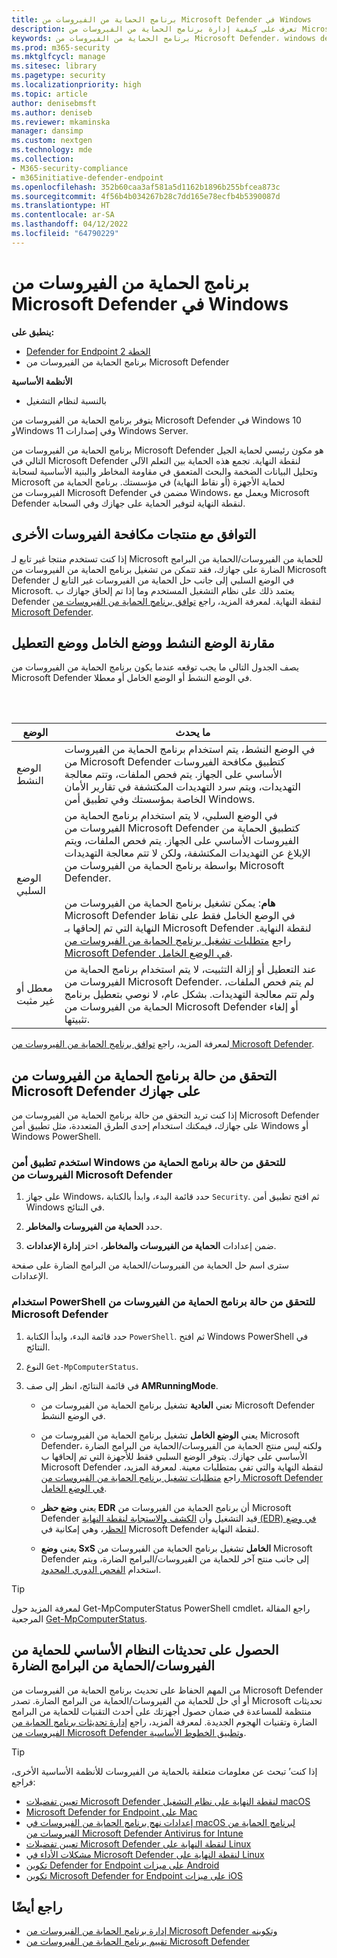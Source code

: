 ```yaml
---
title: برنامج الحماية من الفيروسات من Microsoft Defender في Windows
description: تعرف على كيفية إدارة برنامج الحماية من الفيروسات من Microsoft Defender والحماية من البرامج الضارة المضمنة والحماية من الفيروسات وتكوينها واستخدامها.
keywords: برنامج الحماية من الفيروسات من Microsoft Defender، windows defender، الحماية من البرامج الضارة، scep، حماية نقطة نهاية مركز النظام، إدارة تكوين مركز النظام، الفيروسات، البرامج الضارة، التهديد، الكشف، الحماية، الأمان
ms.prod: m365-security
ms.mktglfcycl: manage
ms.sitesec: library
ms.pagetype: security
ms.localizationpriority: high
ms.topic: article
author: denisebmsft
ms.author: deniseb
ms.reviewer: mkaminska
manager: dansimp
ms.custom: nextgen
ms.technology: mde
ms.collection:
- M365-security-compliance
- m365initiative-defender-endpoint
ms.openlocfilehash: 352b60caa3af581a5d1162b1896b255bfcea873c
ms.sourcegitcommit: 4f56b4b034267b28c7dd165e78ecfb4b5390087d
ms.translationtype: HT
ms.contentlocale: ar-SA
ms.lasthandoff: 04/12/2022
ms.locfileid: "64790229"
---
```

# <a name="microsoft-defender-antivirus-in-windows"></a>برنامج الحماية من الفيروسات من Microsoft Defender في Windows

**ينطبق على:**

- [Defender for Endpoint الخطة 2](https://go.microsoft.com/fwlink/p/?linkid=2154037)
- برنامج الحماية من الفيروسات من Microsoft Defender

**الأنظمة الأساسية**
- بالنسبة لنظام التشغيل 

يتوفر برنامج الحماية من الفيروسات من Microsoft Defender في Windows 10 وWindows 11 وفي إصدارات Windows Server.

برنامج الحماية من الفيروسات من Microsoft Defender هو مكون رئيسي لحماية الجيل التالي في Microsoft Defender لنقطة النهاية. تجمع هذه الحماية بين التعلم الآلي وتحليل البيانات الضخمة والبحث المتعمق في مقاومة المخاطر والبنية الأساسية لسحابة Microsoft لحماية الأجهزة (أو نقاط النهاية) في مؤسستك. برنامج الحماية من الفيروسات من Microsoft Defender مضمن في Windows، ويعمل مع Microsoft Defender لنقطة النهاية لتوفير الحماية على جهازك وفي السحابة.

## <a name="compatibility-with-other-antivirus-products"></a>التوافق مع منتجات مكافحة الفيروسات الأخرى

إذا كنت تستخدم منتجا غير تابع لـ Microsoft للحماية من الفيروسات/الحماية من البرامج الضارة على جهازك، فقد تتمكن من تشغيل برنامج الحماية من الفيروسات من Microsoft Defender في الوضع السلبي إلى جانب حل الحماية من الفيروسات غير التابع ل Microsoft. يعتمد ذلك على نظام التشغيل المستخدم وما إذا تم إلحاق جهازك ب Defender لنقطة النهاية. لمعرفة المزيد، راجع [توافق برنامج الحماية من الفيروسات من Microsoft Defender](microsoft-defender-antivirus-compatibility.md).

## <a name="comparing-active-mode-passive-mode-and-disabled-mode"></a>مقارنة الوضع النشط ووضع الخامل ووضع التعطيل

يصف الجدول التالي ما يجب توقعه عندما يكون برنامج الحماية من الفيروسات من Microsoft Defender في الوضع النشط أو الوضع الخامل أو معطلا.

<br/><br/>

| الوضع | ما يحدث |
|---|---|
| الوضع النشط | في الوضع النشط، يتم استخدام برنامج الحماية من الفيروسات من Microsoft Defender كتطبيق مكافحة الفيروسات الأساسي على الجهاز. يتم فحص الملفات، وتتم معالجة التهديدات، ويتم سرد التهديدات المكتشفة في تقارير الأمان الخاصة بمؤسستك وفي تطبيق أمن Windows. |
| الوضع السلبي | في الوضع السلبي، لا يتم استخدام برنامج الحماية من الفيروسات من Microsoft Defender كتطبيق الحماية من الفيروسات الأساسي على الجهاز. يتم فحص الملفات، ويتم الإبلاغ عن التهديدات المكتشفة، ولكن لا تتم معالجة التهديدات بواسطة برنامج الحماية من الفيروسات من Microsoft Defender. <br/><br/> **هام**: يمكن تشغيل برنامج الحماية من الفيروسات من Microsoft Defender في الوضع الخامل فقط على نقاط النهاية التي تم إلحاقها بـ Microsoft Defender لنقطة النهاية. راجع [متطلبات تشغيل برنامج الحماية من الفيروسات من Microsoft Defender في الوضع الخامل](microsoft-defender-antivirus-compatibility.md#requirements-for-microsoft-defender-antivirus-to-run-in-passive-mode). |
| معطل أو غير مثبت | عند التعطيل أو إزالة التثبيت، لا يتم استخدام برنامج الحماية من الفيروسات من Microsoft Defender. لم يتم فحص الملفات، ولم تتم معالجة التهديدات. بشكل عام، لا نوصي بتعطيل برنامج الحماية من الفيروسات من Microsoft Defender أو إلغاء تثبيتها. |

لمعرفة المزيد، راجع [توافق برنامج الحماية من الفيروسات من Microsoft Defender](microsoft-defender-antivirus-compatibility.md).

## <a name="check-the-state-of-microsoft-defender-antivirus-on-your-device"></a>التحقق من حالة برنامج الحماية من الفيروسات من Microsoft Defender على جهازك

إذا كنت تريد التحقق من حالة برنامج الحماية من الفيروسات من Microsoft Defender على جهازك، فيمكنك استخدام إحدى الطرق المتعددة، مثل تطبيق أمن Windows أو Windows PowerShell.

### <a name="use-the-windows-security-app-to-check-status-of-microsoft-defender-antivirus"></a>استخدم تطبيق أمن Windows للتحقق من حالة برنامج الحماية من الفيروسات من Microsoft Defender

1. على جهاز Windows، حدد قائمة البدء، وابدأ بالكتابة `Security`. ثم افتح تطبيق أمن Windows في النتائج.

2. حدد **الحماية من الفيروسات والمخاطر**.

3. ضمن إعدادات **الحماية من الفيروسات والمخاطر**، اختر **إدارة الإعدادات**.

سترى اسم حل الحماية من الفيروسات/الحماية من البرامج الضارة على صفحة الإعدادات.

### <a name="use-powershell-to-check-status-of-microsoft-defender-antivirus"></a>استخدام PowerShell للتحقق من حالة برنامج الحماية من الفيروسات من Microsoft Defender

1. حدد قائمة البدء، وابدأ الكتابة `PowerShell`. ثم افتح Windows PowerShell في النتائج.

2. النوع `Get-MpComputerStatus`.

3. في قائمة النتائج، انظر إلى صف **AMRunningMode**.

   - تعني **العادية** تشغيل برنامج الحماية من الفيروسات من Microsoft Defender في الوضع النشط.

   - يعني **الوضع الخامل** تشغيل برنامج الحماية من الفيروسات من Microsoft Defender، ولكنه ليس منتج الحماية من الفيروسات/الحماية من البرامج الضارة الأساسي على جهازك. يتوفر الوضع السلبي فقط للأجهزة التي تم إلحاقها ب Microsoft Defender لنقطة النهاية والتي تفي بمتطلبات معينة. لمعرفة المزيد، راجع [متطلبات تشغيل برنامج الحماية من الفيروسات من Microsoft Defender في الوضع الخامل](microsoft-defender-antivirus-compatibility.md#requirements-for-microsoft-defender-antivirus-to-run-in-passive-mode).

   - يعني **وضع حظر EDR** أن برنامج الحماية من الفيروسات من Microsoft Defender قيد التشغيل وأن [الكشف والاستجابة لنقطة النهاية (EDR) في وضع الحظر](edr-in-block-mode.md)، وهي إمكانية في Microsoft Defender لنقطة النهاية.

   - يعني **وضع SxS الخامل** تشغيل برنامج الحماية من الفيروسات من Microsoft Defender إلى جانب منتج آخر للحماية من الفيروسات/البرامج الضارة، ويتم استخدام  [الفحص الدوري المحدود](limited-periodic-scanning-microsoft-defender-antivirus.md).

> [!TIP]
> لمعرفة المزيد حول Get-MpComputerStatus PowerShell cmdlet، راجع المقالة المرجعية [Get-MpComputerStatus](/powershell/module/defender/get-mpcomputerstatus).

## <a name="get-your-antivirusantimalware-platform-updates"></a>الحصول على تحديثات النظام الأساسي للحماية من الفيروسات/الحماية من البرامج الضارة

من المهم الحفاظ على تحديث برنامج الحماية من الفيروسات من Microsoft Defender أو أي حل للحماية من الفيروسات/الحماية من البرامج الضارة. تصدر Microsoft تحديثات منتظمة للمساعدة في ضمان حصول أجهزتك على أحدث التقنيات للحماية من البرامج الضارة وتقنيات الهجوم الجديدة. لمعرفة المزيد، راجع [إدارة تحديثات برنامج الحماية من الفيروسات من Microsoft Defender وتطبيق الخطوط الأساسية](manage-updates-baselines-microsoft-defender-antivirus.md).

> [!TIP]
> إذا كنت’ تبحث عن معلومات متعلقة بالحماية من الفيروسات للأنظمة الأساسية الأخرى، فراجع:
> - [تعيين تفضيلات Microsoft Defender لنقطة النهاية على نظام التشغيل macOS](mac-preferences.md)
> - [Microsoft Defender for Endpoint على Mac](microsoft-defender-endpoint-mac.md)
> - [إعدادات نهج برنامج الحماية من الفيروسات في macOS لبرنامج الحماية من الفيروسات من Microsoft Defender Antivirus for Intune](/mem/intune/protect/antivirus-microsoft-defender-settings-macos)
> - [تعيين تفضيلات Microsoft Defender لنقطة النهاية على Linux](linux-preferences.md)
> - [مشكلات الأداء في Microsoft Defender لنقطة النهاية على Linux](microsoft-defender-endpoint-linux.md)
> - [تكوين Defender for Endpoint على ميزات Android](android-configure.md)
> - [تكوين Microsoft Defender for Endpoint على ميزات iOS](ios-configure-features.md)

## <a name="see-also"></a>راجع أيضًا

- [إدارة برنامج الحماية من الفيروسات من Microsoft Defender وتكوينه](configuration-management-reference-microsoft-defender-antivirus.md)
- [تقييم برنامج الحماية من الفيروسات من Microsoft Defender](evaluate-microsoft-defender-antivirus.md)
